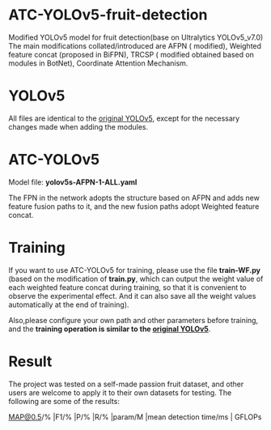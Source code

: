# ATC-YOLOv5-fruit-detection
Modified YOLOv5 model for fruit detection(base on Ultralytics YOLOv5_v7.0)
The main modifications collated/introduced are AFPN ( modified), Weighted feature concat (proposed in BiFPN), TRCSP ( modified obtained based on modules in BotNet), Coordinate Attention Mechanism.

# YOLOv5
All files are identical to the [original YOLOv5](https://github.com/ultralytics/yolov5), except for the necessary changes made when adding the modules.

# ATC-YOLOv5
Model file: **yolov5s-AFPN-1-ALL.yaml**

The FPN in the network adopts the structure based on AFPN and adds new feature fusion paths to it, and the new fusion paths adopt Weighted feature concat.

# Training
If you want to use ATC-YOLOv5 for training, please use the file **train-WF.py** (based on the modification of **train.py**, which can output the weight value of each weighted feature concat during training, so that it is convenient to observe the experimental effect. And it can also save all the weight values automatically at the end of training).

Also,please configure your own path and other parameters before training, and the **training operation is similar to the [original YOLOv5](https://github.com/ultralytics/yolov5)**.

# Result
The project was tested on a self-made passion fruit dataset, and other users are welcome to apply it to their own datasets for testing. 
The following are some of the results:

MAP@0.5/% |F1/% |P/% |R/% |param/M |mean detection time/ms | GFLOPs

